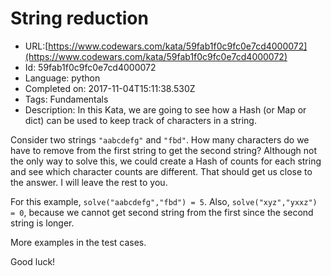 # String reduction

 - URL:[https://www.codewars.com/kata/59fab1f0c9fc0e7cd4000072](https://www.codewars.com/kata/59fab1f0c9fc0e7cd4000072)
 - Id: 59fab1f0c9fc0e7cd4000072
 - Language: python
 - Completed on: 2017-11-04T15:11:38.530Z
 - Tags: Fundamentals
 - Description:
In this Kata, we are going to see how a Hash (or Map or dict) can be used to keep track of characters in a string. 

Consider two strings `"aabcdefg"` and `"fbd"`. How many characters do we have to remove from the first string to get the second string?  Although not the only way to solve this, we could create a Hash of counts for each string and see which character counts are different. That should get us close to the answer. I will leave the rest to you. 

For this example, `solve("aabcdefg","fbd") = 5`. Also, `solve("xyz","yxxz") = 0`, because we cannot get second string from the first since the second string is longer.

More examples in the test cases.

Good luck!
